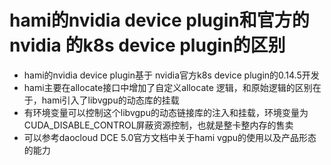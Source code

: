 # hami的nvidia device plugin和官方的nvidia 的k8s device plugin的区别
- hami的nvidia device plugin基于 nvidia官方k8s device plugin的0.14.5开发
- hami主要在allocate接口中增加了自定义allocate 逻辑，和原始逻辑的区别在于，hami引入了libvgpu的动态库的挂载
- 有环境变量可以控制这个libvgpu的动态链接库的注入和挂载，环境变量为CUDA_DISABLE_CONTROL屏蔽资源控制，也就是整卡整内存的售卖
- 可以参考daocloud DCE 5.0官方文档中关于hami vgpu的使用以及产品形态的能力